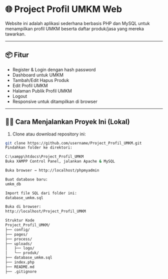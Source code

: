 # 🌐 Project Profil UMKM Web

Website ini adalah aplikasi sederhana berbasis PHP dan MySQL untuk menampilkan profil UMKM beserta daftar produk/jasa yang mereka tawarkan.

---

## 📦 Fitur

- Register & Login dengan hash password
- Dashboard untuk UMKM
- Tambah/Edit Hapus Produk
- Edit Profil UMKM
- Halaman Publik Profil UMKM
- Logout
- Responsive untuk ditampilkan di browser

---

## 🧑‍💻 Cara Menjalankan Proyek Ini (Lokal)

1. Clone atau download repository ini:
```bash
git clone https://github.com/username/Project_Profil_UMKM.git
Pindahkan folder ke direktori:

C:\xampp\htdocs\Project_Profil_UMKM
Buka XAMPP Control Panel, jalankan Apache & MySQL

Buka browser → http://localhost/phpmyadmin

Buat database baru:
umkm_db

Import file SQL dari folder ini:
database_umkm.sql

Buka di browser:
http://localhost/Project_Profil_UMKM

Struktur Kode
Project_Profil_UMKM/
├── config/
├── pages/
├── process/
├── uploads/
│   ├── logo/
│   └── produk/
├── database_umkm.sql
├── index.php
├── README.md
├── .gitignore